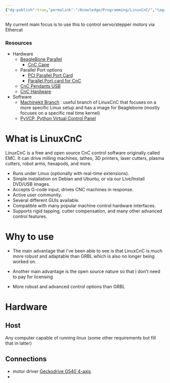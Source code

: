 ```yaml
---
{"dg-publish":true,"permalink":"/Knowledge/Programming/LinuxCnC/","tags":["programming/linux","control-systems/CnC","opensource","programming"]}
---
```


 

My current main focus is to use this to control servo/stepper motors via Ethercat 
### Resources 
- Hardware
	- [BeagleBone Parallel ](https://machinekoder.com/)
		- [CnC Cape](https://www.necitec.de/index.php/en/cnc-cape) 
	- Parallel Port options
		- [PCI Parallel Port Card](https://www.pmdx.com/1PARPCI) 
		-  [Parallel Port card for CnC](https://cnc4pc.com/a25-pci-parallel-port.html) 
	- [CnC Pendants USB](http://www.vistacnc.com/) 
	- [CnC Hardware](https://cnc4pc.com/)
- Software
	- [Machinekit Branch](https://www.machinekit.io/) : useful branch of LinuxCnC that focuses on a more specific Linux setup and has a image for Beaglebone (mostly focuses on a specific real time kernel)
	- [PyVCP, Python Virtual Control Panel](https://linuxcnc.org/docs/html/gui/pyvcp.html)  

# What is LinuxCnC
LinuxCnC is a free and open source CnC control software originally called EMC. It can drive milling machines, lathes, 3D printers, laser cutters, plasma cutters, robot arms, hexapods, and more.

- Runs under Linux (optionally with real-time extensions).
- Simple installation on Debian and Ubuntu, or via our Live/Install DVD/USB images.
- Accepts G-code input, drives CNC machines in response.
- Active user community.
- Several different GUIs available.
- Compatible with many popular machine control hardware interfaces.
- Supports rigid tapping, cutter compensation, and many other advanced control features.

# Why to use 

- The main advantage that I've been able to see is that LinuxCnC is much more robust and adaptable than GRBL which is also no longer being worked on.

- Another main advantage is the open source nature so that I don't need to pay for licensing 
- More robust and advanced control options than GRBL 

# Hardware 

## Host 
Any computer capable of running linux (some other requirements but fill that in latter)

## Connections 
- motor driver [Geckodrive G540 4-axis](https://www.geckodrive.com/product/g540-4-axis-digital-step-drive/) 
- 

